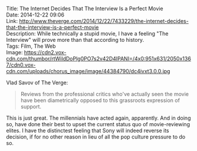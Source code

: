 Title: The Internet Decides That The Interview Is a Perfect Movie  
Date: 2014-12-22 09:06  
Link: http://www.theverge.com/2014/12/22/7433229/the-internet-decides-that-the-interview-is-a-perfect-movie  
Description: While technically a stupid movie, I have a feeling "The Interview" will prove more than that according to history.  
Tags: Film, The Web  
Image: https://cdn2.vox-cdn.com/thumbor/rtWiIdDoPlg0PO7s2v42D4IPANI=/4x0:951x631/2050x1367/cdn0.vox-cdn.com/uploads/chorus_image/image/44384790/dc4ivxt3.0.0.jpg  

Vlad Savov of The Verge:

> Reviews from the professional critics who've actually seen the movie have been diametrically opposed to this grassroots expression of support.

This is just great. The millennials have acted again, apparently. And in doing so, have done their best to upset the current status quo of movie-reviewing elites. I have the distinctest feeling that Sony will indeed reverse its decision, if for no other reason in lieu of all the pop culture pressure to do so.